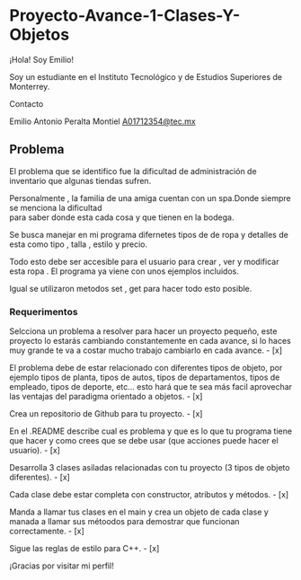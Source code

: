 # Proyecto-Avance-1-Clases-Y-Objetos


¡Hola! Soy Emilio!

Soy un estudiante en el Instituto Tecnológico y de Estudios Superiores de Monterrey.

Contacto

Emilio Antonio Peralta Montiel
A01712354@tec.mx

<h2>Problema</h2>

El problema que se identifico fue la dificultad de administración de inventario que algunas tiendas sufren.  

Personalmente , la familia de una amiga cuentan con un spa.Donde siempre se menciona la dificultad   
para saber donde esta cada cosa y que tienen en la bodega.  

Se busca manejar en mi programa difernetes tipos de de ropa y detalles de esta como tipo , talla , estilo y precio. 

Todo esto debe ser accesible para el usuario para crear , ver y modificar esta ropa .  El programa ya viene con unos ejemplos incluidos.

Igual se utilizaron metodos set , get para hacer todo esto posible.

<h3>Requerimentos</h3>
Selcciona un problema a resolver para hacer un proyecto pequeño, este proyecto lo estarás cambiando constantemente en cada avance, si lo haces muy grande te va a costar mucho trabajo cambiarlo en cada avance. - [x]

El problema debe de estar relacionado con diferentes tipos de objeto, por ejemplo tipos de planta, tipos de autos, tipos de departamentos, tipos de empleado, tipos de deporte, etc... esto hará que te sea más facil aprovechar las ventajas del paradigma orientado a objetos. - [x]

Crea un repositorio de Github para tu proyecto. - [x]

En el .README describe cual es problema y que es lo que tu programa tiene que hacer y como crees que se debe usar (que acciones puede hacer el usuario). - [x]

Desarrolla 3 clases asiladas relacionadas con tu proyecto (3 tipos de objeto diferentes). - [x]

Cada clase debe estar completa con constructor, atributos y métodos. - [x]

Manda a llamar tus clases en el main y crea un objeto de cada clase y manada a llamar sus métoodos para demostrar que funcionan correctamente. - [x]

Sigue las reglas de estilo para C++. - [x]

¡Gracias por visitar mi perfil!
